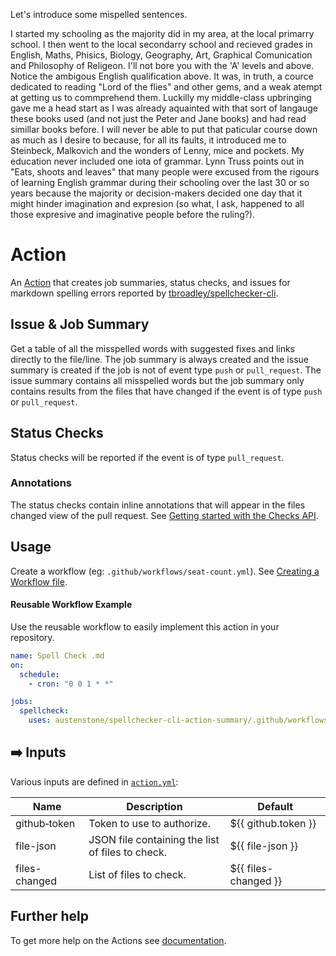 Let's introduce some mispelled sentences.

I started my schooling as the majority did in my area, at the local primarry school. I then
went to the local secondarry school and recieved grades in English, Maths, Phisics,
Biology, Geography, Art, Graphical Comunication and Philosophy of Religeon. I'll not
bore you with the 'A' levels and above.
Notice the ambigous English qualification above. It was, in truth, a cource dedicated to
reading "Lord of the flies" and other gems, and a weak atempt at getting us to
commprehend them. Luckilly my middle-class upbringing gave me a head start as I was
already aquainted with that sort of langauge these books used (and not just the Peter and
Jane books) and had read simillar books before. I will never be able to put that paticular
course down as much as I desire to because, for all its faults, it introduced me to
Steinbeck, Malkovich and the wonders of Lenny, mice and pockets.
My education never included one iota of grammar. Lynn Truss points out in "Eats,
shoots and leaves" that many people were excused from the rigours of learning English
grammar during their schooling over the last 30 or so years because the majority or
decision-makers decided one day that it might hinder imagination and expresion (so
what, I ask, happened to all those expresive and imaginative people before the ruling?).

# Action
An [Action](https://docs.github.com/en/actions) that creates job summaries, status checks, and issues for markdown spelling errors reported by [tbroadley/spellchecker-cli](https://github.com/tbroadley/spellchecker-cli).

## Issue & Job Summary
Get a table of all the misspelled words with suggested fixes and links directly to the file/line. The job summary is always created and the issue summary is created if the job is not of event type `push` or `pull_request`. The issue summary contains all misspelled words but the job summary only contains results from the files that have changed if the event is of type `push` or `pull_request`.

## Status Checks
Status checks will be reported if the event is of type `pull_request`.
### Annotations
The status checks contain inline annotations that will appear in the files changed view of the pull request. See [Getting started with the Checks API](https://docs.github.com/en/rest/guides/getting-started-with-the-checks-api).

## Usage
Create a workflow (eg: `.github/workflows/seat-count.yml`). See [Creating a Workflow file](https://help.github.com/en/articles/configuring-a-workflow#creating-a-workflow-file).

#### Reusable Workflow Example
Use the reusable workflow to easily implement this action in your repository.
```yml
name: Spell Check .md
on:
  schedule:
    - cron: "0 0 1 * *"

jobs:
  spellcheck:
    uses: austenstone/spellchecker-cli-action-summary/.github/workflows/spellcheck.yml@main
```

## ➡️ Inputs
Various inputs are defined in [`action.yml`](action.yml):

| Name | Description | Default |
| --- | - | - |
| github&#x2011;token | Token to use to authorize. | ${{&nbsp;github.token&nbsp;}} |
| file-json | JSON file containing the list of files to check. | ${{&nbsp;file-json&nbsp;}} |
| files-changed | List of files to check. | ${{&nbsp;files-changed&nbsp;}} |

<!-- 
## ⬅️ Outputs
| Name | Description |
| --- | - |
| output | The output. |
-->

## Further help
To get more help on the Actions see [documentation](https://docs.github.com/en/actions).

